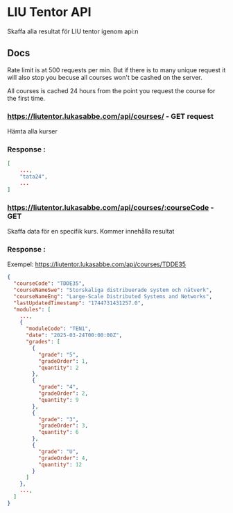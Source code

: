 # LIU Tentor API

Skaffa alla resultat för LIU tentor igenom api:n

## Docs

Rate limit is at 500 requests per min.
But if there is to many unique request it will also stop you becuse all courses won't be cashed on the server.

All courses is cached 24 hours from the point you request the course for the first time. 

### https://liutentor.lukasabbe.com/api/courses/ - GET request

Hämta alla kurser

### Response :

```json
[
    ...,
    "tata24",
    ...
]
```

### https://liutentor.lukasabbe.com/api/courses/:courseCode - GET

Skaffa data för en specifik kurs. Kommer innehålla resultat

### Response :

Exempel: https://liutentor.lukasabbe.com/api/courses/TDDE35

```json
{
  "courseCode": "TDDE35",
  "courseNameSwe": "Storskaliga distribuerade system och nätverk",
  "courseNameEng": "Large-Scale Distributed Systems and Networks",
  "lastUpdatedTimestamp": "1744731431257.0",
  "modules": [
    ...,
    {
      "moduleCode": "TEN1",
      "date": "2025-03-24T00:00:00Z",
      "grades": [
        {
          "grade": "5",
          "gradeOrder": 1,
          "quantity": 2
        },
        {
          "grade": "4",
          "gradeOrder": 2,
          "quantity": 9
        },
        {
          "grade": "3",
          "gradeOrder": 3,
          "quantity": 6
        },
        {
          "grade": "U",
          "gradeOrder": 4,
          "quantity": 12
        }
      ]
    },
    ...,
  ]
}
```